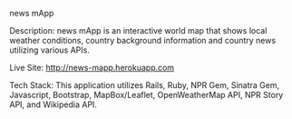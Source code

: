news mApp

Description: news mApp is an interactive world map that shows local weather conditions, country background information and country news utilizing various APIs.

Live Site: http://news-mapp.herokuapp.com

Tech Stack:
This application utilizes Rails, Ruby, NPR Gem, Sinatra Gem, Javascript, Bootstrap, MapBox/Leaflet, OpenWeatherMap API, NPR Story API, and Wikipedia API.